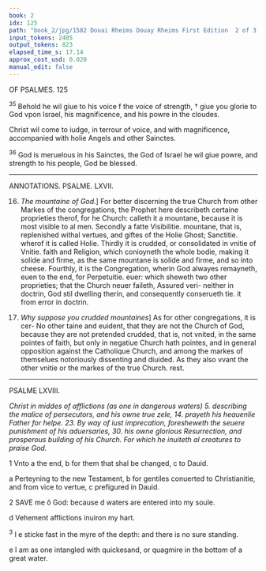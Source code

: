 ```yaml
---
book: 2
idx: 125
path: "book_2/jpg/1582 Douai Rheims Douay Rheims First Edition  2 of 3 1610 Old Testament.pdf-125.jpg"
input_tokens: 2405
output_tokens: 823
elapsed_time_s: 17.14
approx_cost_usd: 0.020
manual_edit: false
---
```

OF PSALMES. 125

<sup>35</sup> Behold he wil giue to his voice f the voice of strength, † giue you glorie to God vpon Israel, his magnificence, and his powre in the cloudes.

<aside>Christ wil come to iudge, in terrour of voice, and with magnificence, accompanied with holie Angels and other Sainctes.</aside>

<sup>36</sup> God is meruelous in his Sainctes, the God of Israel he wil giue powre, and strength to his people, God be blessed.

---

ANNOTATIONS. PSALME. LXVII.

16. *The mountaine of God.*] For better discerning the true Church from other Markes of the congregations, the Prophet here describeth certaine proprieties therof, for he Church: calleth it a mountane, because it is most visible to al men. Secondly a fatte Visibilitie. mountane, that is, replenished withal vertues, and giftes of the Holie Ghost; Sanctitie. wherof it is called Holie. Thirdly it is crudded, or consolidated in vnitie of Vnitie. faith and Religion, which conioyneth the whole bodie, making it solide and firme, as the same mountane is solide and firme, and so into cheese. Fourthly, it is the Congregation, wherin God alwayes remayneth, euen to the end, for Perpetuitie. euer: which sheweth two other proprieties; that the Church neuer faileth, Assured veri- neither in doctrin, God stil dwelling therin, and consequently conserueth tie. it from error in doctrin.

17. *Why suppose you crudded mountaines*] As for other congregations, it is cer- No other taine and euident, that they are not the Church of God, because they are not pretended crudded, that is, not vnited, in the same pointes of faith, but only in negatiue Church hath pointes, and in general opposition against the Catholique Church, and among the markes of themselues notoriously dissenting and diuided. As they also vvant the other vnitie or the markes of the true Church. rest.

---

PSALME LXVIII.

*Christ in middes of afflictions (as one in dangerous waters) 5. describing the malice of persecutors, and his owne true zele, 14. prayeth his heauenlie Father for helpe. 23. By way of iust imprecation, foresheweth the seuere punishment of his aduersaries, 30. his owne glorious Resurrection, and prosperous building of his Church. For which he inuiteth al creatures to praise God.*

1 Vnto a the end, b for them that shal be changed, c to Dauid.

<aside>a Perteyning to the new Testament, b for gentiles conuerted to Christianitie, and from vice to vertue, c prefigured in Dauid.</aside>

2 SAVE me ô God: because d waters are entered into my soule.

<aside>d Vehement afflictions inuiron my hart.</aside>

<sup>3</sup> I e sticke fast in the myre of the depth: and there is no sure standing.

<aside>e I am as one intangled with quickesand, or quagmire in the bottom of a great water.</aside>